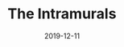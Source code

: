 ---
title: "The Intramurals"
show_title_on_cover: true
date: "2019-12-11"
version: 2
volume: 2
issue: 1
category: "Facebook Gallery"
format: "caption-slideshow"
synopsis: "Get to know the favorite intramurals sports of Zene, Zeanne, and their friends!"
modes: [
    {mode_name: "Original", call_at: [0, 1, 2, 3, 4, 5, 6]},
    {mode_name: "With Deleted Scenes", call_at: [0, 1, 2, 3, 4, 5, 6, 7, 8]}
]
---